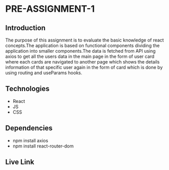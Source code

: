 # PRE-ASSIGNMENT-1

## Introduction

The purpose of this assignment is to evaluate the basic knowledge of react concepts.The application is based on functional components dividing the application into smaller components.The data is fetched from API using axios to get all the users data in the main page in the form of user card where each cards are navigated to another page which shows the details information of that specific user again in the form of card which is done by using routing and useParams hooks.

## Technologies

- React
- JS
- CSS

## Dependencies

- npm install axios
- npm install react-router-dom

## Live Link
